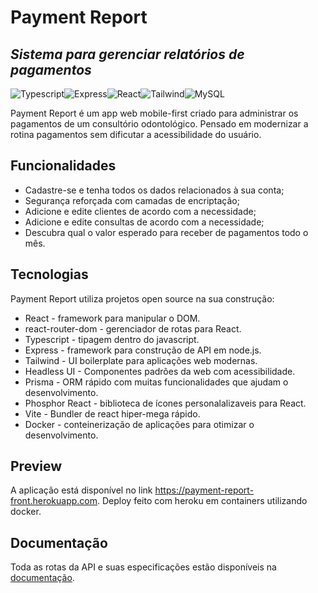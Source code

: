 # Payment Report
## _Sistema para gerenciar relatórios de pagamentos_

![Typescript](https://img.shields.io/badge/TypeScript-007ACC?style=for-the-badge&logo=typescript&logoColor=white)![Express](https://img.shields.io/badge/Express.js-404D59?style=for-the-badge)![React](https://img.shields.io/badge/React-20232A?style=for-the-badge&logo=react&logoColor=61DAFB)![Tailwind](https://img.shields.io/badge/Tailwind_CSS-38B2AC?style=for-the-badge&logo=tailwind-css&logoColor=white)![MySQL](https://img.shields.io/badge/MySQL-00000F?style=for-the-badge&logo=mysql&logoColor=white)

Payment Report é um app web mobile-first criado para administrar os pagamentos de um consultório odontológico. Pensado em modernizar a rotina pagamentos sem dificutar a acessibilidade do usuário.

## Funcionalidades

- Cadastre-se e tenha todos os dados relacionados à sua conta;
- Segurança reforçada com camadas de encriptação;
- Adicione e edite clientes de acordo com a necessidade;
- Adicione e edite consultas de acordo com a necessidade;
- Descubra qual o valor esperado para receber de pagamentos todo o mês.

## Tecnologias

Payment Report utiliza projetos open source na sua construção:

- React - framework para manipular o DOM.
- react-router-dom - gerenciador de rotas para React.
- Typescript - tipagem dentro do javascript.
- Express - framework para construção de API em node.js.
- Tailwind - UI boilerplate para aplicações web modernas.
- Headless UI - Componentes padrões da web com acessibilidade.
- Prisma - ORM rápido com muitas funcionalidades que ajudam o desenvolvimento.
- Phosphor React - biblioteca de ícones personalalizaveis para React.
- Vite - Bundler de react hiper-mega rápido.
- Docker - conteinerização de aplicações para otimizar o desenvolvimento.

## Preview

A aplicação está disponível no link https://payment-report-front.herokuapp.com.
Deploy feito com heroku em containers utilizando docker.

## Documentação

Toda as rotas da API e suas especificações estão disponíveis na [documentação](https://app.swaggerhub.com/apis/CARLOSDALSOLER/payment-report/1.0.0).
